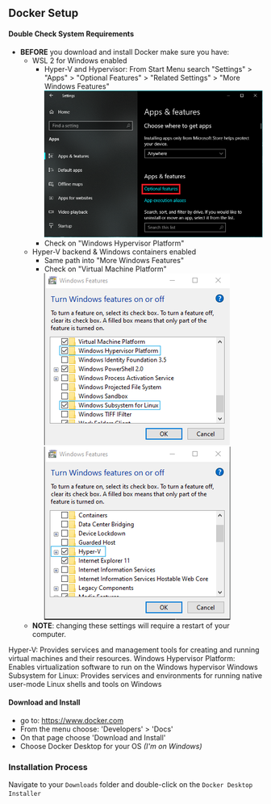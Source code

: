 ## Docker Setup

#### Double Check System Requirements
- **BEFORE** you download and install Docker make sure you have:
	+ WSL 2 for Windows enabled
		* Hyper-V and Hypervisor: From Start Menu search "Settings" > "Apps" > "Optional Features" > "Related Settings" > "More Windows Features"
![](img/00-optional-features.png)
		* Check on "Windows Hypervisor Platform"
	+ Hyper-V backend & Windows containers enabled
		* Same path into "More Windows Features"
		* Check on "Virtual Machine Platform"
![](img/01-optional-features.png)
![](img/02-optional-features.png)
	+ **NOTE**: changing these settings will require a restart of your computer. 

Hyper-V: Provides services and management tools for creating and running virtual machines and their resources.
Windows Hypervisor Platform: 
Enables virtualization software to run on the Windows hypervisor
Windows Subsystem for Linux: Provides services and environments for running native user-mode Linux shells and tools on Windows

#### Download and Install
- go to: https://www.docker.com
- From the menu choose: 'Developers' > 'Docs'
- On that page choose 'Download and Install'
- Choose Docker Desktop for your OS *(I'm on Windows)*

### Installation Process
Navigate to your `Downloads` folder and double-click on the `Docker Desktop Installer`
